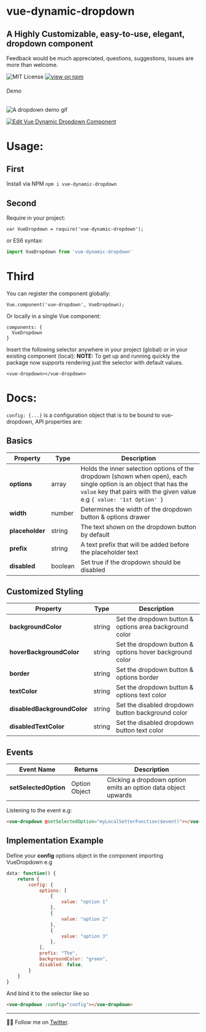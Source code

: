 # vue-dynamic-dropdown
## A Highly Customizable, easy-to-use, elegant, dropdown component

Feedback would be much appreciated, questions, suggestions, issues are more than welcome.

![MIT License](https://badgen.net/badge/license/MIT/blue "MIT License")
[![view on npm](http://img.shields.io/npm/v/vue-dynamic-dropdown.svg?colorB=red)](https://www.npmjs.org/package/vue-dynamic-dropdown)

###### Demo
![A dropdown demo gif](https://media.giphy.com/media/5QLuCj7YGvcAj49MGh/giphy.gif)

[![Edit Vue Dynamic Dropdown Component](https://codesandbox.io/static/img/play-codesandbox.svg)](https://codesandbox.io/s/vue-dynamic-dropdown-component-dm7bf)

# Usage:

## First
Install via NPM ```npm i vue-dynamic-dropdown```

## Second
Require in your project:
```
var VueDropdown = require('vue-dynamic-dropdown');
```
or ES6 syntax:
```js
import VueDropdown from 'vue-dynamic-dropdown'
```

# Third
You can register the component globally:
```
Vue.component('vue-dropdown', VueDropdown);
```
Or locally in a single Vue component:
```
components: {
  VueDropdown
}
```

Insert the following selector anywhere in your project (global) or in your existing component (local):
**NOTE:** To get up and running quickly the package now supports rendering just the selector with default values.
```
<vue-dropdown></vue-dropdown>
```

# Docs:
```config: {...}``` is a configuration object that is to be bound to vue-dropdown, API properties are:

## Basics

| Property | Type  | Description |
| --- | ---  | --- |
| **options** | array | Holds the inner selection options of the dropdown (shown when open), each single option is an object that has the ```value``` key that pairs with the given value e.g ```{ value: '1st Option' }``` |
| **width** | number | Determines the width of the dropdown button & options drawer |
| **placeholder** | string | The text shown on the dropdown button by default |
| **prefix** | string | A text prefix that will be added before the placeholder text |
| **disabled** | boolean | Set true if the dropdown should be disabled |

## Customized Styling

| Property | Type  | Description |
| --- | ---  | --- |
| **backgroundColor** | string | Set the dropdown button & options area background color |
| **hoverBackgroundColor** | string | Set the dropdown button & options hover background color |
| **border** | string | Set the dropdown button & options border |
| **textColor** | string | Set the dropdown button & options text color |
| **disabledBackgroundColor** | string | Set the disabled dropdown button background color |
| **disabledTextColor** | string | Set the disabled dropdown button text color |

## Events
| Event Name | Returns | Description |
| --- | ---  | --- |
| **setSelectedOption** | Option Object | Clicking a dropdown option emits an option data object upwards |

Listening to the event e.g:
```html
<vue-dropdown @setSelectedOption="myLocalSetterFunction($event)"></vue-dropdown>
```

## Implementation Example
Define your **config** options object in the component importing VueDropdown e.g
```js
data: function() {
    return {
        config: {
            options: [
                {
                    value: "option 1"
                },
                {
                    value: "option 2"
                },
                {
                    value: "option 3"
                },
            ],
            prefix: "The",
            backgroundColor: "green", 
            disabled: false,
        }
    }
}
```
And bind it to the selector like so
```html
<vue-dropdown :config="config"></vue-dropdown>

```

---
👨‍💻 Follow me on [Twitter](https://twitter.com/jodoron).

